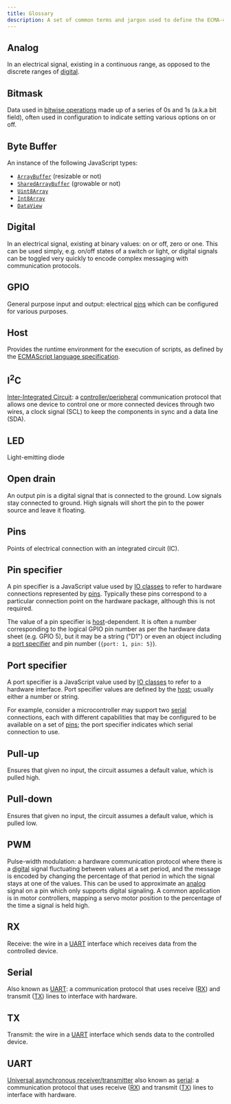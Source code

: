 ```yaml
---
title: Glossary
description: A set of common terms and jargon used to define the ECMA-419 APIs
---
```


## Analog

In an electrical signal, existing in a continuous range, as opposed to the discrete ranges of [digital](#digital).

## Bitmask

Data used in [bitwise operations](https://developer.mozilla.org/en-US/docs/Web/JavaScript/Guide/Expressions_and_Operators#bitwise_operators) made up of a series of 0s and 1s (a.k.a bit field), often used in configuration to indicate setting various options on or off.

## Byte Buffer

An instance of the following JavaScript types:

- [`ArrayBuffer`](https://developer.mozilla.org/en-US/docs/Web/JavaScript/Reference/Global_Objects/ArrayBuffer) (resizable or not)
- [`SharedArrayBuffer`](https://developer.mozilla.org/en-US/docs/Web/JavaScript/Reference/Global_Objects/SharedArrayBuffer) (growable or not)
- [`Uint8Array`](https://developer.mozilla.org/en-US/docs/Web/JavaScript/Reference/Global_Objects/Uint8Array)
- [`Int8Array`](https://developer.mozilla.org/en-US/docs/Web/JavaScript/Reference/Global_Objects/Int8Array)
- [`DataView`](https://developer.mozilla.org/en-US/docs/Web/JavaScript/Reference/Global_Objects/DataView)

## Digital

In an electrical signal, existing at binary values: on or off, zero or one. This can be used simply, e.g. on/off states of a switch or light, or digital signals can be toggled very quickly to encode complex messaging with communication protocols.

## GPIO

General purpose input and output: electrical [pins](/glossary/#pins) which can be configured for various purposes.

## Host

Provides the runtime environment for the execution of scripts, as defined by the [ECMAScript language specification](https://262.ecma-international.org/#sec-hosts-and-implementations).

## I<sup>2</sup>C

[Inter-Integrated Circuit](http://en.wikipedia.org/wiki/I%C2%B2C): a [controller/peripheral](https://learn.sparkfun.com/tutorials/i2c#controller-peripheral) communication protocol that allows one device to control one or more connected devices through two wires, a clock signal (SCL) to keep the components in sync and a data line (SDA).

## LED

Light-emitting diode

## Open drain

An output pin is a digital signal that is connected to the ground. Low signals stay connected to ground. High signals will short the pin to the power source and leave it floating.

## Pins

Points of electrical connection with an integrated circuit (IC).

## Pin specifier

A pin specifier is a JavaScript value used by [IO classes](/api/io-class/) to refer to hardware connections represented by [pins](/glossary/#pins). Typically these pins correspond to a particular connection point on the hardware package, although this is not required.

The value of a pin specifier is [host](/glossary/#host)-dependent. It is often a number corresponding to the logical GPIO pin number as per the hardware data sheet (e.g. GPIO 5), but it may be a string ("D1") or even an object including a [port specifier](/glossary/#port-specifier) and pin number (`{port: 1, pin: 5}`).

## Port specifier

A port specifier is a JavaScript value used by [IO classes](/api/io-class/) to refer to a hardware interface. Port specifier values are defined by the [host](/glossary/#host); usually either a number or string.

For example, consider a microcontroller may support two [serial](/glossary/#serial) connections, each with different capabilities that may be configured to be available on a set of [pins](/glossary/#pins); the port specifier indicates which serial connection to use.

## Pull-up

Ensures that given no input, the circuit assumes a default value, which is pulled high.

## Pull-down

Ensures that given no input, the circuit assumes a default value, which is pulled low.

## PWM

Pulse-width modulation: a hardware communication protocol where there is a [digital](#digital) signal fluctuating between values at a set period, and the message is encoded by changing the percentage of that period in which the signal stays at one of the values. This can be used to approximate an [analog](#analog) signal on a pin which only supports digital signaling.
A common application is in motor controllers, mapping a servo motor position to the percentage of the time a signal is held high.

## RX

Receive: the wire in a [UART](/glossary/#uart) interface which receives data from the controlled device.

## Serial

Also known as [UART](/glossary/#uart): a communication protocol that uses receive ([RX](/glossary/#rx)) and transmit ([TX](/glossary/#tx)) lines to interface with hardware.

## TX

Transmit: the wire in a [UART](/glossary/#uart) interface which sends data to the controlled device.

## UART

[Universal asynchronous receiver/transmitter](https://en.wikipedia.org/wiki/Universal_asynchronous_receiver-transmitter) also known as [serial](/glossary/#serial): a communication protocol that uses receive ([RX](/glossary/#rx)) and transmit ([TX](/glossary/#tx)) lines to interface with hardware.
